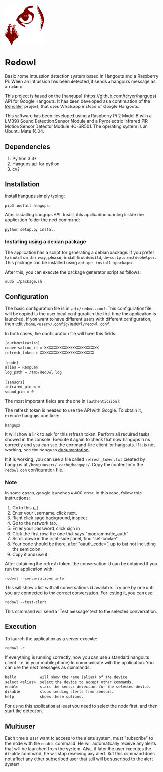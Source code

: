 <img src="./images/redowl.png" width="128" alt="RedOwl" align="middle">

# Redowl
Basic home intrussion detection system based in Hangouts and a Raspberry Pi. When an intrussion has been detected, it sends a hangouts message as an alarm. 

This project is based on the [hangups] (https://github.com/tdryer/hangups) API for Google Hangouts. It has been developed as a continuation of the [Beholder](https://github.com/jorgehortelano/beholder) project, that uses Whatsapp instead of Google Hangouts.

This software has been developed using a Raspberry Pi 2 Model B with a LM393 Sound Detection Sensor Module and a Pyroelectric Infrared PIR Motion Sensor Detector Module HC-SR501. The operating system is an Ubuntu Mate 16.04.

## Dependencies
  1. Python 3.3+
  2. Hangups api for python
  3. cv2

## Installation

Install [hangups](https://github.com/tdryer/hangups) simply typing:
```
pip3 install hangups.
```

After installing hangups API. Install this application running inside the application folder the next command:
```
python setup.py install
```
### Installing using a debian package
The application has a script for generating a debian package. If you prefer to install on this way, please, install first `debuild`, `devscripts` and `debhelper`. This package can be installed using `apt-get install <package>`.

After this, you can execute the package generator script as follows:
```
sudo ./package.sh
```

## Configuration
The basic configuration file is in `/etc/redowl.conf`. This configuration file will be copied to the user local configuration the first time the application is launched. If you want to have different users with different configuration, then edit `/home/<user>/.config/RedOWl/redowl.conf`.

In both cases, the configuration file will have this fields:

	[authentication]
	conversation_id = XXXXXXXXXXXXXXXXXXXXXXXXX
	refresh_token = XXXXXXXXXXXXXXXXXXXXXXXXX

	[node]
	alias = RaspCam
	log_path = /tmp/RedOwl.log

	[sensors]
	infrared_pin = 0
	sound_pin = 0

The most important fields are the one in `[authenticaion]`:

The refresh token is needed to use the API with Google. To obtain it, execute hangups one time:
```
hangups
```

It will show a link to ask for this refresh token. Perform all required tasks showed in the console. Execute it again to check that now hangups runs correctly and you can see the command-line client for hangouts. If it is not working, see the hangups [documentation](https://github.com/tdryer/hangups).

It it is working, you can see a file called `refresh_token.txt` created by hangups at `/home/<user>/.cache/hangups/`. Copy the content into the `redowl.con` configuration file. 

### Note
In some cases, google launches a 400 error. In this case, follow this instructions:
   1. Go to this [url](https://accounts.google.com/o/oauth2/programmatic_auth?hl=en&scope=https%3A%2F%2Fwww.google.com%2Faccounts%2FOAuthLogin+https%3A%2F%2Fwww.googleapis.com%2Fauth%2Fuserinfo.email&client_id=936475272427.apps.googleusercontent.com&access_type=offline&delegated_client_id=183697946088-m3jnlsqshjhh5lbvg05k46q1k4qqtrgn.apps.googleusercontent.com&top_level_cookie=1)
   2. Enter your username, click next.
   3. Right click page background, inspect
   4. Go to the network tab.
   5. Enter your password, click sign in
   6. Click the first row, the one that says "programmatic_auth"
   7. Scroll down in the right-side panel, find "set-cookie"
   8. Your code should be there, after "oauth_code=", up to but not including the semicolon.
   9. Copy it and use it.
	
After obtaining the refresh token, the conversation id can be obtained if you run the application with:
```
redowl --conversations-info
```

This will show a list with all conversations id available. Try one by one until you are connected to the correct conversation. For testing it, you can use:
```
redowl --test-alert
```
This command will send a 'Test message' text to the selected conversation. 

## Execution

To launch the application as a server execute:

	redowl -c
	

If everything is running correctly, now you can use a standard hangouts client (i.e. in your mobile phone) to communicate with the application. You can use the next messages as commands:

	hello			will show the name (alias) of the device.
	select <alias>	select the device to accept other commands.
	enable			start the sensor detection for the selected device.
	disable			stops sending alerts from sensors.
	help            shows these options.

For using this application at least you need to select the node first, and then start the detection. 

## Multiuser

Each time a user want to access to the alerts system, must "subscribe" to the node with the `enable` command. He will automatically receive any alerts that will be launched from the system. Also, if later the user executes the `disable` command, he will stop receiving any alert. But this command does not affect any other subscribed user that still will be suscribed to the alert system. 
